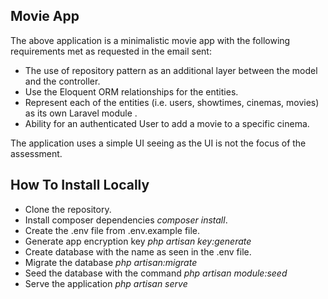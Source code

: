 ## Movie App

The above application is a minimalistic movie app with the following requirements met as requested in the email sent:

- The use of repository pattern as an additional layer between the model 
and the controller.
- Use the Eloquent ORM relationships for the entities.
- Represent each of the entities (i.e. users, showtimes, cinemas, 
movies) as its own Laravel module .
- Ability for an authenticated User to add a movie to a specific cinema.


The application uses a simple UI seeing as the UI is not the focus of the assessment.

## How To Install Locally

- Clone the repository.
- Install composer dependencies *composer install*.
- Create the .env file from .env.example file.
- Generate app encryption key *php artisan key:generate*
- Create database with the name as seen in the .env file.
- Migrate the database *php artisan:migrate*
- Seed the database with the command *php artisan module:seed*
- Serve the application *php artisan serve*

